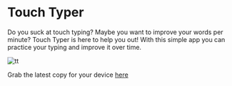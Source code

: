 # Touch Typer 

Do you suck at touch typing? Maybe you want to improve your words per minute? Touch Typer is here to help you out! With this simple app you can practice your typing and improve it over time.

![tt](https://user-images.githubusercontent.com/10809884/182356772-1e944838-fa53-4043-bd8e-216bfd73d0e3.gif)

Grab the latest copy for your device [here](https://github.com/kochie/touch-type/releases/latest)
